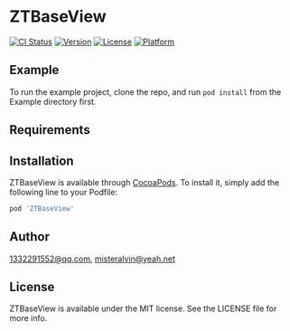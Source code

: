 # ZTBaseView

[![CI Status](https://img.shields.io/travis/1332291552@qq.com/ZTBaseView.svg?style=flat)](https://travis-ci.org/1332291552@qq.com/ZTBaseView)
[![Version](https://img.shields.io/cocoapods/v/ZTBaseView.svg?style=flat)](https://cocoapods.org/pods/ZTBaseView)
[![License](https://img.shields.io/cocoapods/l/ZTBaseView.svg?style=flat)](https://cocoapods.org/pods/ZTBaseView)
[![Platform](https://img.shields.io/cocoapods/p/ZTBaseView.svg?style=flat)](https://cocoapods.org/pods/ZTBaseView)

## Example

To run the example project, clone the repo, and run `pod install` from the Example directory first.

## Requirements

## Installation

ZTBaseView is available through [CocoaPods](https://cocoapods.org). To install
it, simply add the following line to your Podfile:

```ruby
pod 'ZTBaseView'
```

## Author

1332291552@qq.com, misteralvin@yeah.net

## License

ZTBaseView is available under the MIT license. See the LICENSE file for more info.
